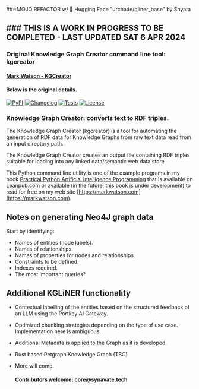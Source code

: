 ##🔥MOJO REFACTOR w/ 🤗 Hugging Face "urchade/gliner_base" by Snyata
##  ### THIS IS A WORK IN PROGRESS TO BE COMPLETED -  LAST UPDATED SAT 6 APR 2024 ###

### Original Knowledge Graph Creator command line tool: kgcreator
#### [Mark Watson - KGCreator](https://github.com/mark-watson/kgcreator)

#### Below is the original details.
[![PyPI](https://img.shields.io/pypi/v/kgcreator.svg)](https://pypi.org/project/kgcreator/)
[![Changelog](https://img.shields.io/github/v/release/mark-watson/kgcreator?include_prereleases&label=changelog)](https://github.com/mark-watson/kgcreator/releases)
[![Tests](https://github.com/mark-watson/kgcreator/workflows/Test/badge.svg)](https://github.com/mark-watson/kgcreator/actions?query=workflow%3ATest)
[![License](https://img.shields.io/badge/license-Apache%202.0-blue.svg)](https://github.com/mark-watson/kgcreator/blob/master/LICENSE)

### Knowledge Graph Creator: converts text to RDF triples.

The Knowledge Graph Creator (kgcreator) is a tool for automating the generation of RDF data for Knowledge Graphs from raw text data read from an input directory path.

The Knowledge Graph Creator creates an output file containing RDF triples suitable for loading into any linked data/semantic web data store.

This Python command line utility is one of the example programs in my book
[Practical Python Artificial Intelligence Programming](https://leanpub.com/pythonai) that is available on [Leanpub.com](https://leanpub.com/pythonai) or available (in the future, this book is under development) to read for free on my web site [https://markwatson.com](https://markwatson.com).


## Notes on generating Neo4J graph data

Start by identifying:

- Names of entities (node labels).
- Names of relationships.
- Names of properties for nodes and relationships.
- Constraints to be defined.
- Indexes required.
- The most important queries?

## Additional KGLiNER functionality
- Contextual labelling of the entities based on the structured feedback of an LLM using the Portkey AI Gateway.
- Optimized chunking strategies depending on the type of use case. Implementation here is ambiguous.
- Additional Metadata is applied to the Graph as it is developed.
- Rust based Petgraph Knowledge Graph (TBC)
- More will come.

  #### Contributors welcome: core@synavate.tech
